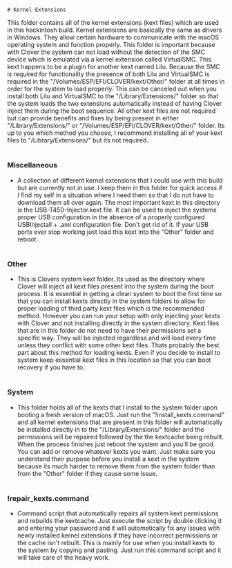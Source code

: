                                                                                                                                                                                                                                                                                                                                                                           # Kernel Extensions

This folder contains all of the kernel extensions (kext files) which are used in this hackintosh build. Kernel extensions are basically the same as drivers in Windows. They allow certain hardware to communicate with the macOS operating system and function properly. This folder is important because with Clover the system can not load without the detection of the SMC device which is emulated via a kernel extension called VirtualSMC. This kext happens to be a plugin for another kext named Lilu. Because the SMC is required for functionality the presence of both Lilu and VirtualSMC is required in the "/Volumes/ESP/EFI/CLOVER/kext/Other/" folder at all times in order for the system to load properly. This can be canceled out when you install both Lilu and VirtualSMC to the "/Library/Extensions/" folder so that the system loads the two extensions automatically instead of having Clover inject them during the boot sequence. All other kext files are not required but can provide benefits and fixes by being present in either "/Library/Extensions/" or "/Volumes/ESP/EFI/CLOVER/kext/Other/" folder. Its up to you which method you choose, I recommend installing all of your kext files to "/Library/Extensions/" but its not required.

#

### Miscellaneous

- A collection of different kernel extensions that I could use with this build but are currently not in use. I keep them in this folder for quick access if I find my self in a situation where I need them so that I do not have to download them all over again. The most important kext in this directory is the USB-T450-Injector.kext file. It can be used to inject the systems proper USB configuration in the absence of a properly configured USBInjectall + .aml configuration file. Don't get rid of it. If your USB ports ever stop working just load this kext into the "Other" folder and reboot.

#

### Other

- This is Clovers system kext folder. Its used as the directory where Clover will inject all kext files present into the system during the boot process. It is essential in getting a clean system to boot the first time so that you can install kexts directly in the system folders to allow for proper loading of third party kext files which is the recommended method. However you can run your setup with only injecting your kexts with Clover and not installing directly in the system directory. Kext files that are in this folder do not need to have their permissions set a specific way. They will be injected regardless and will load every time unless they conflict with some other kext files. Thats probably the best part about this method for loading kexts. Even if you decide to install to system keep essential kext files in this location so that you can boot recovery if you have to.

#

### System

- This folder holds all of the kexts that I install to the system folder upon booting a fresh version of macOS. Just run the "!install_kexts.command" and all kernel extensions that are present in this folder will automatically be installed directly in to the "/Library/Extensions/" folder and the permissions will be repaired followed by the the kextcache being rebuilt. When the process finishes just reboot the system and you'll be good. You can add or remove whatever kexts you want. Just make sure you understand their purpose before you install a kext in the system because its much harder to remove them from the system folder than from the "Other" folder if they cause some issue.

#

### !repair_kexts.command

- Command script that automatically repairs all system kext permissions and rebuilds the kextcache. Just execute the script by double clicking it and entering your password and it will automatically fix any issues with newly installed kernel extensions if they have incorrect permissions or the cache isn't rebuilt. This is mainly for use when you install kexts to the system by copying and pasting. Just run this command script and it will take care of the heavy work.  
